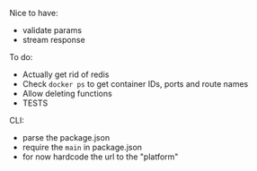 Nice to have:

- validate params
- stream response

To do:

- Actually get rid of redis
- Check `docker ps` to get container IDs, ports and route names
- Allow deleting functions
- TESTS

CLI:

- parse the package.json
- require the `main` in package.json
- for now hardcode the url to the "platform"
